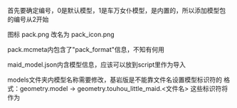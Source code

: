 首先要确定编号，0是默认模型，1是车万女仆模型，是内置的，所以添加模型包的编号从2开始

图标 pack.png 改名为 pack_icon.png

pack.mcmeta内包含了"pack_format"信息，不知有何用


maid_model.json内含模型信息，应该可以放到script里作为导入


models文件夹内模型名称需要修改，基岩版是不能靠文件名设置模型标识符的
格式：geometry.model → geometry.touhou_little_maid.<文件名>
这些标识符将作为